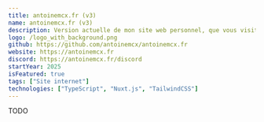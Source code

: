 ```yaml
---
title: antoinemcx.fr (v3)
name: antoinemcx.fr (v3)
description: Version actuelle de mon site web personnel, que vous visitez actuellement.
logo: /logo_with_background.png
github: https://github.com/antoinemcx/antoinemcx.fr
website: https://antoinemcx.fr
discord: https://antoinemcx.fr/discord
startYear: 2025
isFeatured: true
tags: ["Site internet"]
technologies: ["TypeScript", "Nuxt.js", "TailwindCSS"]
---
```


TODO
